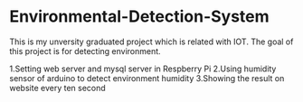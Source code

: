# Environmental-Detection-System
This is my unversity graduated project which is related with IOT.
The goal of this project is for detecting environment.

1.Setting web server and mysql server in Respberry Pi
2.Using humidity sensor of arduino to detect environment humidity
3.Showing the result on website every ten second
